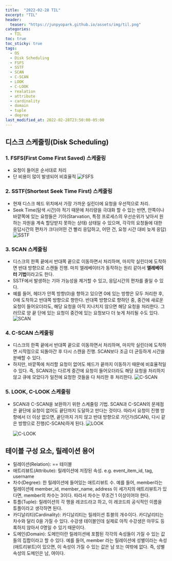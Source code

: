 ```yaml
---
title:  "2022-02-28 TIL"
excerpt: "TIL"
header:
  teaser: "https://junpyopark.github.io/assets/img/til.png"
categories:
  - TIL
toc: true
toc_sticky: true
tags:
  - OS
  - Disk Scheduling
  - FSFS
  - SSTF
  - SCAN
  - C-SCAN
  - LOOK
  - C-LOOK
  - realation
  - attribute
  - cardinality
  - domain
  - tuple
  - degree
last_modified_at: 2022-02-28T23:50:00-05:00
---
```



## 디스크 스케줄링(Disk Scheduling)
### 1. FSFS(First Come First Saved) 스케줄링
  * 요청이 들어온 순서대로 처리
  * 단 비용이 많이 발생되어 비효율적
    ![FSFS](https://t1.daumcdn.net/cfile/tistory/99AB873C5BDF03AF03)
### 2. SSTF(Shortest Seek Time First) 스케줄링
  * 현재 디스크 헤드 위치에서 가장 가까운 실린더에 요청을 우선적으로 처리.
  * Seek Time(탐색 시간)아 적기 때문에 처리량을 극대화 할 수 있는 반면, 안쪽이나 바깥쪽에 있는 요청들은 기아(Starvation, 특정 프로세스의 우선순위가 낮아서 원하는 자원을 계속 할당받지 못하는 상태) 상태일 수 있으며, 각각의 요청들에 대한 응답시간의 편차가 크다(어떤 건 빨리 응답하고, 어떤 건, 요청 시간 대비 늦게 응답)
    ![SSTF](https://t1.daumcdn.net/cfile/tistory/99F8B13C5BDF03AF0B)
### 3. SCAN 스케줄링
  * 디스크의 한쪽 끝에서 반대쪽 끝으로 이동하면서 처리하며, 마지막 실린더에 도착하면 반대 방향으로 스캔들 진행. 마치 엘레베이터가 동작하는 원리 같아서 **엘레베이터 기법**이라고도 한다.
  * SSTF에서 발생하는 기아 가능성을 제거할 수 있고, 응답시간의 편차를 줄일 수 있다.
  * 예를 들어, 헤더가 안쪽 방향(0)을 향하고 있으면 0에 있는 방향은 모두 처리한 후, 0에 도착하고 반대쪽 방향으로 향한다. 반대쪽 방향으로 향하던 중, 중간에 새로운 요청이 들어오더라도, 해당 요청을 아직 지나치지 않으면 해당 요청을 처리한다. 그러므로 양 끝 단에 있는 요청이 중간에 있는 요청보다 더 늦게 처리될 수도 있다.
    ![SCAN](https://t1.daumcdn.net/cfile/tistory/997ABB3C5BDF03B026)
### 4. C-SCAN 스케줄링
  * 디스크의 한쪽 끝에서 반대쪽 끝으로 이동하면서 처리하며, 마지막 실린더에 도착하면 시작점으로 되돌아간 후 다시 스캔을 진행. SCAN보다 조금 더 균등하게 시간을 분배할 수 있다.
  * 하지만, 바깥쪽에 처리할 요청이 없어도 헤드가 끝까지 이동하기 때문에 비효율적일 수 있다. 즉, SCAN과는 다르게 중간에 요청이 들어오더라도 해당 요청을 처리하지 않고 큐에 모았다가 일전에 요청한 것들을 다 처리한 후 처리한다.
    ![C-SCAN](https://t1.daumcdn.net/cfile/tistory/99C6553C5BDF03AF30)
### 5. LOOK, C-LOOK 스케줄링
  * SCAN과 C-SCAN을 보완하기 위한 스케줄링 기법. SCAN과 C-SCAN의 문제점은 끝단에 요청이 없어도 끝단까지 도달하고 만다는 것이다. 따라서 요청이 진행 방향에서 더 이상 없으면, 끝단까지 가지 않고 반대 방향으로 가던가(SCAN), 다시 같은 방향으로 진행(C-SCAN)하게 된다.
    ![LOOK](https://t1.daumcdn.net/cfile/tistory/993BC6455BDF09B605)

    ![C-LOOK](https://t1.daumcdn.net/cfile/tistory/9992D4455BDF09B60D)

## 테이블 구성 요소, 릴레이션 용어
  * 릴레이션(Relation): == 테이블
  * 애트리뷰트(Attribute): 릴레이션에 저장된 속성. e.g. event_item_id, tag, username
  * 차수(Degree): 한 릴레이션에 들어있는 애트리뷰트 수. 예를 들어, member라는 릴레이션에 member_id, member_name, address 이 세가지의 애트리뷰트가 있다면, member의 차수는 3이다. 따라서 차수는 무조건 1 이상이어야 한다.
  * 튜플(Tuple): 릴레이션의 각 행을 레코드라고 하고, 이 레코드릐 공식적인 이름을 튜플이라고 생각하면 된다.
  * 카디날리티(Cardinality): 카디날리티는 릴레이션 튜블의 개수이다. 카디날리티는 차수와 달리 0을 가질 수 있다. 수강생 테이블인데 실제로 아직 수강생은 아무도 등록하지 않아서 0명일 수 있기 때문이다.
  * 도메인(Domain): 도메인이란 릴레이션에 포함된 각각의 속성들이 가질 수 있는 값들의 집합이라고 할 수 있다. 예를 들어, member 라는 릴레이션에 성별이라는 속성(애트리뷰트)이 있으면, 이 속성이 가질 수 있는 값은 남 또는 여밖에 없다. 즉, 성별 속성의 도메인은 남, 여이다.